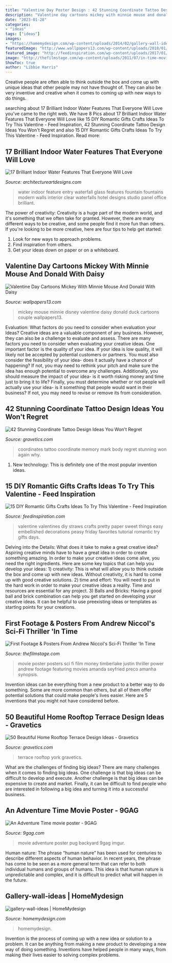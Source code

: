 ```yaml
---
title: "Valentine Day Poster Design : 42 Stunning Coordinate Tattoo Design Ideas You Won&#039;t Regret"
description: "Valentine day cartoons mickey with minnie mouse and donald with daisy"
date: "2023-01-28"
categories:
- "ideas"
tags: ["ideas"]
images:
- "https://homemydesign.com/wp-content/uploads/2014/02/gallery-wall-ideas.jpg"
featuredImage: "http://www.wallpapers13.com/wp-content/uploads/2018/01/Valentine-Day-Cartoons-Mickey-with-Minnie-Mouse-and-Donald-with-Daisy-Duck-Disney-Pictures-Love-couple-Wallpaper-HD-1920x1080-1280x960.jpg"
featured_image: "http://feedinspiration.com/wp-content/uploads/2017/01/things-to-make-for-valentines-day.jpg"
image: "http://thefilmstage.com/wp-content/uploads/2011/07/in-time-movie-poster-2.jpg"
ShowToc: true
author: "Libbie Harris"
---
```



Creative people are often able to think outside the box and come up with unique ideas that other people may not have thought of. They can also be very inventive and creative when it comes to coming up with new ways to do things.

	

		
searching about 17 Brilliant Indoor Water Features That Everyone Will Love you've came to the right web. We have 8 Pics about 17 Brilliant Indoor Water Features That Everyone Will Love like 15 DIY Romantic Gifts Crafts Ideas To Try This Valentine - Feed Inspiration, 42 Stunning Coordinate Tattoo Design Ideas You Won&#039;t Regret and also 15 DIY Romantic Gifts Crafts Ideas To Try This Valentine - Feed Inspiration. Read more:
		
    
## 17 Brilliant Indoor Water Features That Everyone Will Love

<img loading=lazy src="http://www.architectureartdesigns.com/wp-content/uploads/2015/04/1327.jpg" onerror="this.onerror=null;this.src='https://tse1.mm.bing.net/th?id=OIP.i97Csl-Ow56vJUMsKKSBNQHaLI&amp;pid=15.1';" alt="17 Brilliant Indoor Water Features That Everyone Will Love">

_Source: architectureartdesigns.com_

>water indoor feature entry waterfall glass features fountain fountains modern walls interior clear waterfalls hotel designs studio panel office brilliant. 

	

The power of creativity:
Creativity is a huge part of the modern world, and it's something that we often take for granted. However, there are many different ways to be creative, and some people find it more fun than others. If you're looking to be more creative, here are four tips to help get started:
1. Look for new ways to approach problems.
2. Find inspiration from others.
3. Get your ideas down on paper or on a whiteboard.

    
## Valentine Day Cartoons Mickey With Minnie Mouse And Donald With Daisy

<img loading=lazy src="http://www.wallpapers13.com/wp-content/uploads/2018/01/Valentine-Day-Cartoons-Mickey-with-Minnie-Mouse-and-Donald-with-Daisy-Duck-Disney-Pictures-Love-couple-Wallpaper-HD-1920x1080-1280x960.jpg" onerror="this.onerror=null;this.src='https://tse4.mm.bing.net/th?id=OIP.zQikwZTpkHOEsOf0m3b_JAHaFj&amp;pid=15.1';" alt="Valentine Day Cartoons Mickey With Minnie Mouse And Donald With Daisy">

_Source: wallpapers13.com_

>mickey mouse minnie disney valentine daisy donald duck cartoons couple wallpapers13. 

	

Evaluation: What factors do you need to consider when evaluation your Ideas?
Creative ideas are a valuable component of any business. However, they can also be a challenge to evaluate and assess. There are many factors you need to consider when evaluating your creative ideas. 
One important factor is the quality of your idea. If your idea is low quality, it will likely not be accepted by potential customers or partners. You must also consider the feasibility of your idea- does it actually have a chance of happening? If not, you may need to rethink your pitch and make sure the idea has enough potential to overcome any challenges. Additionally, you should measure the impact of your idea- is it worth risking money and time just to bring it to life? Finally, you must determine whether or not people will actually use your idea- is it something that people would want in their business? If not, you may need to revise or remove its from consideration.

    
## 42 Stunning Coordinate Tattoo Design Ideas You Won&#039;t Regret

<img loading=lazy src="https://www.gravetics.com/wp-content/uploads/2017/03/These-coordinates-are-large-and-they-go-the-extent-of-the-arm..jpg" onerror="this.onerror=null;this.src='https://tse4.mm.bing.net/th?id=OIP.Yc0vozSyfqxtbQUNGuCqugHaJ4&amp;pid=15.1';" alt="42 Stunning Coordinate Tattoo Design Ideas You Won&#039;t Regret">

_Source: gravetics.com_

>coordinates tattoo coordinate memory mark body regret stunning won again why. 

	

1) New technology: This is definitely one of the most popular invention ideas.

    
## 15 DIY Romantic Gifts Crafts Ideas To Try This Valentine - Feed Inspiration

<img loading=lazy src="http://feedinspiration.com/wp-content/uploads/2017/01/things-to-make-for-valentines-day.jpg" onerror="this.onerror=null;this.src='https://tse2.mm.bing.net/th?id=OIP.vrS0uExcjsGqdMExjfaZKQHaLH&amp;pid=15.1';" alt="15 DIY Romantic Gifts Crafts Ideas To Try This Valentine - Feed Inspiration">

_Source: feedinspiration.com_

>valentine valentines diy straws crafts pretty paper sweet things easy embellished decorations peasy friday favorites tutorial romantic try gifts days. 

	

Delving into the Details: What does it take to make a great creative idea?
Aspiring creative minds have to have a great idea in order to create something amazing. In order to make your creative ideas come alive, you need the right ingredients. Here are some key topics that can help you develop your ideas: 1) creativity: This is what will allow you to think outside the box and come up with new ideas. Without creativity, it is hard to come up with good creative solutions. 2) time and effort: You will need to put in the hard work in order to make your creative ideas a reality. Time and resources are essential for any project. 3) Balls and Bricks: Having a good ball and brick combination can help you get started on developing your creative ideas. It can be helpful to use preexisting ideas or templates as starting points for your creations.

    
## First Footage &amp; Posters From Andrew Niccol&#039;s Sci-Fi Thriller &#039;In Time

<img loading=lazy src="http://thefilmstage.com/wp-content/uploads/2011/07/in-time-movie-poster-2.jpg" onerror="this.onerror=null;this.src='https://tse4.mm.bing.net/th?id=OIP.-fQHSAVdg6nv1sZUQaXUagHaK-&amp;pid=15.1';" alt="First Footage &amp; Posters From Andrew Niccol&#039;s Sci-Fi Thriller &#039;In Time">

_Source: thefilmstage.com_

>movie poster posters sci fi film money timberlake justin thriller power andrew footage featuring movies amanda seyfried preco amanha synopsis. 

	

Invention ideas can be everything from a new product to a better way to do something. Some are more common than others, but all of them offer potential solutions that could make people's lives easier. Here are 5 inventions that you might not have considered before.

    
## 50 Beautiful Home Rooftop Terrace Design Ideas - Gravetics

<img loading=lazy src="https://www.gravetics.com/wp-content/uploads/2016/12/New-York-rooftop-terrace-with-a-unique-view.jpg" onerror="this.onerror=null;this.src='https://tse2.mm.bing.net/th?id=OIP.JceICPWALMDYq41V3OJ9igHaIB&amp;pid=15.1';" alt="50 Beautiful Home Rooftop Terrace Design Ideas - Gravetics">

_Source: gravetics.com_

>terrace rooftop york gravetics. 

	

What are the challenges of finding big ideas?
There are many challenges when it comes to finding big ideas. One challenge is that big ideas can be difficult to develop and execute. Another challenge is that big ideas can be expensive to create and market. Finally, it can be difficult to find people who are interested in following a big idea and turning it into a successful business.

    
## An Adventure Time Movie Poster - 9GAG

<img loading=lazy src="https://images-cdn.9gag.com/photo/ay53jGY_700b.jpg" onerror="this.onerror=null;this.src='https://tse2.mm.bing.net/th?id=OIP.vk0kXTfRAbJspFjYuDt7_wHaL1&amp;pid=15.1';" alt="An Adventure Time movie poster - 9GAG">

_Source: 9gag.com_

>movie adventure poster pug backyard 9gag imgur. 

	

Human nature:
The phrase “human nature” has been used for centuries to describe different aspects of human behavior. In recent years, the phrase has come to be seen as a more general term that can refer to both individual humans and groups of humans. This idea is that human nature is unpredictable and complex, and it is difficult to predict what will happen in the future.

    
## Gallery-wall-ideas | HomeMydesign

<img loading=lazy src="https://homemydesign.com/wp-content/uploads/2014/02/gallery-wall-ideas.jpg" onerror="this.onerror=null;this.src='https://tse4.mm.bing.net/th?id=OIP.FPCqJx4xX9yQXvwrJOba2QHaJ4&amp;pid=15.1';" alt="gallery-wall-ideas | HomeMydesign">

_Source: homemydesign.com_

>homemydesign. 

	

Invention is the process of coming up with a new idea or solution to a problem. It can be anything from making a new product to developing a new way of doing something. Inventions have helped people in many ways, from making their lives easier to solving complex problems.


